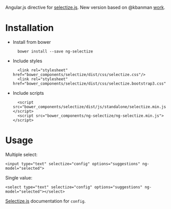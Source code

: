 Angular.js directive for [selectize.js](http://brianreavis.github.io/selectize.js/). New version based on @kbanman [work](https://github.com/kbanman/selectize-ng).

Installation
====
- Install from bower

        bower install --save ng-selectize

- Include styles

        <link rel="stylesheet" href="bower_components/selectize/dist/css/selectize.css"/>
        <link rel="stylesheet" href="bower_components/selectize/dist/css/selectize.bootstrap3.css"/>

- Include scripts

        <script src="bower_components/selectize/dist/js/standalone/selectize.min.js"></script>
        <script src="bower_components/ng-selectize/ng-selectize.min.js"></script>

Usage
====
Multiple select:

    <input type="text" selectize="config" options="suggestions" ng-model="selected">

Single value:

    <select type="text" selectize="config" options="suggestions" ng-model="selected"></select>

[Selectize.js](https://github.com/brianreavis/selectize.js/blob/master/docs/usage.md) documentation for `config`.
